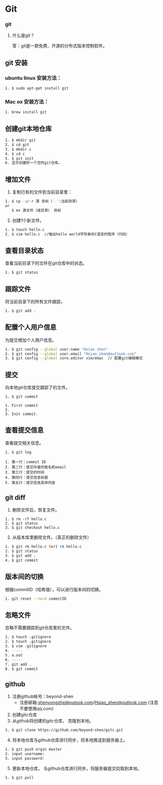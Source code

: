 # Git 
### git 
1. 什么是git？

      答：git是一款免费、开源的分布式版本控制软件。
## git 安装
### ubuntu linux 安装方法：
```sh
1. $ sudo apt-get install git
```
### Mac ox 安装方法：
```sh
1. brew install git
```
## 创建git本地仓库
```sh
1. $ mkdir git
2. $ cd git
3. $ mkdir c
4. $ cd c
5. $ git init
6. 显示创建好一个空的git仓库。 
```
## 增加文件
1. 复制已有的文件到当前目录里：
```sh
1. $ cp -a/-r 源 目标（'.':当前目录） 
or
   $ mv 源文件（或目录） 目标
```
2. 创建1个新文件。
```sh
1. $ touch hello.c
2. $ vim hello.c  //输出hello world字符串的C语言的程序（代码）
```
## 查看目录状态
查看当前目录下的文件在git仓库中的状态。
```sh
1. $ git status
```
## 跟踪文件
将当前目录下的所有文件跟踪。
```sh
1. $ git add .
```
## 配置个人用户信息
为提交增加个人用户信息。
```sh
1. $ git config --global user.name "Hsiao shen"
2. $ git config --global user.email "Hsiao_shen@outlook.com"
3. $ git config --global core.editor vim/emac  // 配置git编辑模式
```
## 提交
向本地git仓库提交跟踪了的文件。
```sh
1. $ git commit
```
```
1. First commit
2. 
3. Init commit.
```
## 查看提交信息
查看提交相关信息。
```sh
1. $ git log
```
```
1. 第一行：commit ID
2. 第二行：提交作者的姓名和email
3. 第三行：提交的时间
4. 第四行：提交信息标题
5. 第五行：提交信息具体内容
```
## git diff
1. 删除文件后，恢复文件。
```
1. $ rm -rf hello.c
2. $ git status
3. $ git checkout hello.c
```
2. 从版本库里删除文件。（真正的删除文件）
```sh
1. $ git rm hello.c (or) rm hello.c
2. $ git status
3. $ git add .
4. $ git commit
```
## 版本间的切换
根据commitID（哈希值），可以进行版本间的切换。
```sh
1. git reset --hard commitID
```
## 忽略文件
忽略不需要跟踪到git仓库里的文件。
```sh
1. $ touch .gitignore
2. $ touch .gitignore
3. $ vim .gitignore
4. -----
5. a.out
6. -----
7. git add .
8. $ git commit
```
## github
1. 注册github帐号：beyond-shen
   * 注册邮箱:shenyongzhe@outook.com/Hsiao_shen@outlook.com (注意不要使用qq.com)
2. 创建gitc仓库
3. 从github将创建的gitc仓库， 克隆到本地。
```sh
1. $ git clone https://github.com/beyond-shen/gitc.git
```
4. 将本地仓库与github仓库进行同步，将本地推送到服务器上。
```sh
1. $ git push orgin master
2. input username:
3. input password:
```
5. 更新本地仓库， 与github仓库进行同步。将服务器提交拉取到本地。
```sh
1. $ git pull
```
